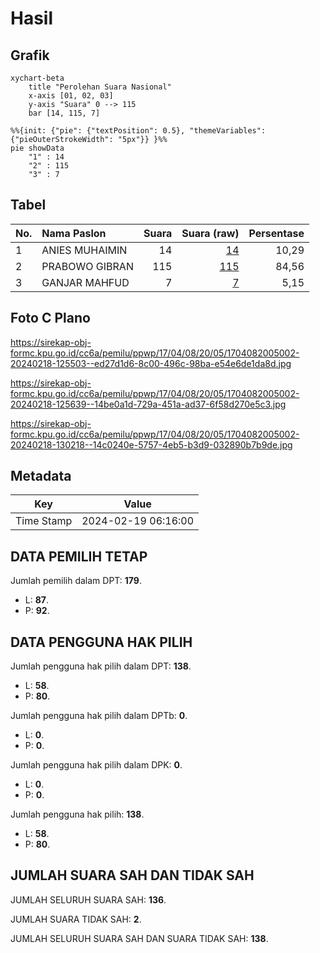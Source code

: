 # Hasil

## Grafik

```mermaid
xychart-beta
    title "Perolehan Suara Nasional"
    x-axis [01, 02, 03]
    y-axis "Suara" 0 --> 115
    bar [14, 115, 7]
```

```mermaid
%%{init: {"pie": {"textPosition": 0.5}, "themeVariables": {"pieOuterStrokeWidth": "5px"}} }%%
pie showData
    "1" : 14
    "2" : 115
    "3" : 7
```

## Tabel

| No. | Nama Paslon    | Suara | Suara (raw) | Persentase |
|:--- |:-------------- | -----:| -----------:| ----------:|
| 1   | ANIES MUHAIMIN | 14    | [14][p-1]   | 10,29      |
| 2   | PRABOWO GIBRAN | 115   | [115][p-2]  | 84,56      |
| 3   | GANJAR MAHFUD  | 7     | [7][p-3]    | 5,15       |


[p-1]: https://github.com/gigit-pemilu/pemilu-2024/blob/main/pilpres/hitung-suara/sub/17-bengkulu/sub/04-kaur/sub/08-semidang-gumay/sub/2005-suka-merindu/sub/002-tps/sub/paslon-1.txt
[p-2]: https://github.com/gigit-pemilu/pemilu-2024/blob/main/pilpres/hitung-suara/sub/17-bengkulu/sub/04-kaur/sub/08-semidang-gumay/sub/2005-suka-merindu/sub/002-tps/sub/paslon-2.txt
[p-3]: https://github.com/gigit-pemilu/pemilu-2024/blob/main/pilpres/hitung-suara/sub/17-bengkulu/sub/04-kaur/sub/08-semidang-gumay/sub/2005-suka-merindu/sub/002-tps/sub/paslon-3.txt

## Foto C Plano

https://sirekap-obj-formc.kpu.go.id/cc6a/pemilu/ppwp/17/04/08/20/05/1704082005002-20240218-125503--ed27d1d6-8c00-496c-98ba-e54e6de1da8d.jpg

https://sirekap-obj-formc.kpu.go.id/cc6a/pemilu/ppwp/17/04/08/20/05/1704082005002-20240218-125639--14be0a1d-729a-451a-ad37-6f58d270e5c3.jpg

https://sirekap-obj-formc.kpu.go.id/cc6a/pemilu/ppwp/17/04/08/20/05/1704082005002-20240218-130218--14c0240e-5757-4eb5-b3d9-032890b7b9de.jpg


## Metadata

| Key        | Value               |
| ---------- | ------------------- |
| Time Stamp | 2024-02-19 06:16:00 |


## DATA PEMILIH TETAP

Jumlah pemilih dalam DPT: **179**.
 * L: **87**.
 * P: **92**.

## DATA PENGGUNA HAK PILIH

Jumlah pengguna hak pilih dalam DPT: **138**.
 * L: **58**.
 * P: **80**.

Jumlah pengguna hak pilih dalam DPTb: **0**.
 * L: **0**.
 * P: **0**.

Jumlah pengguna hak pilih dalam DPK: **0**.
 * L: **0**.
 * P: **0**.

Jumlah pengguna hak pilih: **138**.
 * L: **58**.
 * P: **80**.

## JUMLAH SUARA SAH DAN TIDAK SAH

JUMLAH SELURUH SUARA SAH: **136**.

JUMLAH SUARA TIDAK SAH: **2**.

JUMLAH SELURUH SUARA SAH DAN SUARA TIDAK SAH: **138**.


